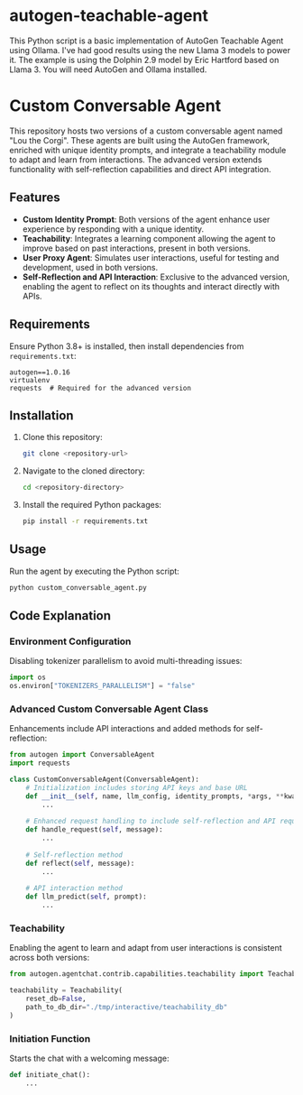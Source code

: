 # autogen-teachable-agent
This Python script is a basic implementation of AutoGen Teachable Agent using Ollama. I've had good results using the new Llama 3 models to power it. The example is using the Dolphin 2.9 model by Eric Hartford based on Llama 3. You will need AutoGen and Ollama installed.

# Custom Conversable Agent

This repository hosts two versions of a custom conversable agent named "Lou the Corgi". These agents are built using the AutoGen framework, enriched with unique identity prompts, and integrate a teachability module to adapt and learn from interactions. The advanced version extends functionality with self-reflection capabilities and direct API integration.

## Features

- **Custom Identity Prompt**: Both versions of the agent enhance user experience by responding with a unique identity.
- **Teachability**: Integrates a learning component allowing the agent to improve based on past interactions, present in both versions.
- **User Proxy Agent**: Simulates user interactions, useful for testing and development, used in both versions.
- **Self-Reflection and API Interaction**: Exclusive to the advanced version, enabling the agent to reflect on its thoughts and interact directly with APIs.

## Requirements

Ensure Python 3.8+ is installed, then install dependencies from `requirements.txt`:

```plaintext
autogen==1.0.16
virtualenv
requests  # Required for the advanced version
```

## Installation

1. Clone this repository:
   ```bash
   git clone <repository-url>
   ```
2. Navigate to the cloned directory:
   ```bash
   cd <repository-directory>
   ```
3. Install the required Python packages:
   ```bash
   pip install -r requirements.txt
   ```

## Usage

Run the agent by executing the Python script:

```bash
python custom_conversable_agent.py
```

## Code Explanation

### Environment Configuration

Disabling tokenizer parallelism to avoid multi-threading issues:

```python
import os
os.environ["TOKENIZERS_PARALLELISM"] = "false"
```

### Advanced Custom Conversable Agent Class

Enhancements include API interactions and added methods for self-reflection:

```python
from autogen import ConversableAgent
import requests

class CustomConversableAgent(ConversableAgent):
    # Initialization includes storing API keys and base URL
    def __init__(self, name, llm_config, identity_prompts, *args, **kwargs):
        ...
    
    # Enhanced request handling to include self-reflection and API requests
    def handle_request(self, message):
        ...
    
    # Self-reflection method
    def reflect(self, message):
        ...
    
    # API interaction method
    def llm_predict(self, prompt):
        ...
```

### Teachability

Enabling the agent to learn and adapt from user interactions is consistent across both versions:

```python
from autogen.agentchat.contrib.capabilities.teachability import Teachability

teachability = Teachability(
    reset_db=False,
    path_to_db_dir="./tmp/interactive/teachability_db"
)
```

### Initiation Function

Starts the chat with a welcoming message:

```python
def initiate_chat():
    ...
```




